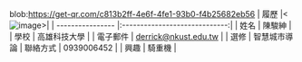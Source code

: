 
blob:https://get-qr.com/c813b2ff-4e6f-4fe1-93b0-f4b25682eb56
|      履歷        |<![image](https://github.com/junshen122/Course/assets/165391075/b95f35b1-9899-4c6b-9d76-bc7ad9e34350)>|
| ---------------- |:-----------------------------:|
| 姓名             | 陳駿紳                  |
| 學校             | 高雄科技大學                  |
| 電子郵件         | derrick@nkust.edu.tw          |
| 選修             | 智慧城市導論                  |
聯絡方式        |   0939006452             |
|  興趣               |             騎重機         |